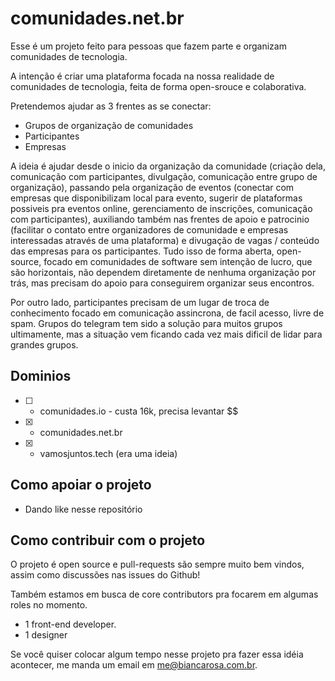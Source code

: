# comunidades.net.br

Esse é um projeto feito para pessoas que fazem parte e organizam comunidades de tecnologia.

A intenção é criar uma plataforma focada na nossa realidade de comunidades de tecnologia, feita de forma open-srouce e colaborativa.

Pretendemos ajudar as 3 frentes as se conectar:
- Grupos de organização de comunidades
- Participantes
- Empresas

A ideia é ajudar desde o inicio da organização da comunidade (criação dela, comunicação com participantes, divulgação, comunicação entre grupo de organização), passando pela organização de eventos (conectar com empresas que disponibilizam local para evento, sugerir de plataformas possiveis pra eventos online, gerenciamento de inscrições, comunicação com participantes), auxiliando também nas frentes de apoio e patrocinio (facilitar o contato entre organizadores de comunidade e empresas interessadas através de uma plataforma) e divugação de vagas / conteúdo das empresas para os participantes. Tudo isso de forma aberta, open-source, focado em comunidades de software sem intenção de lucro, que são horizontais, não dependem diretamente de nenhuma organização por trás, mas precisam do apoio para conseguirem organizar seus encontros.

Por outro lado, participantes precisam de um lugar de troca de conhecimento focado em comunicação assincrona, de facil acesso, livre de spam. Grupos do telegram tem sido a solução para muitos grupos ultimamente, mas a situação vem ficando cada vez mais dificil de lidar para grandes grupos.

## Dominios

- [ ] - comunidades.io - custa 16k, precisa levantar $$
- [x] - comunidades.net.br
- [x] - vamosjuntos.tech (era uma ideia)

## Como apoiar o projeto

- Dando like nesse repositório
## Como contribuir com o projeto

O projeto é open source e pull-requests são sempre muito bem vindos, assim como discussões nas issues do Github!

Também estamos em busca de core contributors pra focarem em algumas roles no momento.

- 1 front-end developer.
- 1 designer

Se você quiser colocar algum tempo nesse projeto pra fazer essa idéia acontecer, me manda um email em me@biancarosa.com.br.